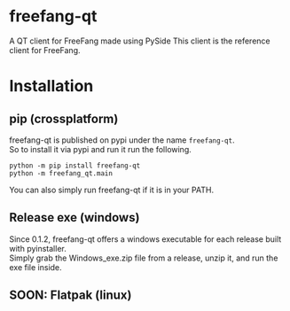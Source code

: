 # freefang-qt
A QT client for FreeFang made using PySide
This client is the reference client for FreeFang.


# Installation

## pip (crossplatform)
freefang-qt is published on pypi under the name `freefang-qt`.  
So to install it via pypi and run it run the following.  
```
python -m pip install freefang-qt
python -m freefang_qt.main
```  
You can also simply run freefang-qt if it is in your PATH.  

## Release exe (windows)
Since 0.1.2, freefang-qt offers a windows executable for each release built with pyinstaller.  
Simply grab the Windows_exe.zip file from a release, unzip it, and run the exe file inside.  

## SOON: Flatpak (linux)
